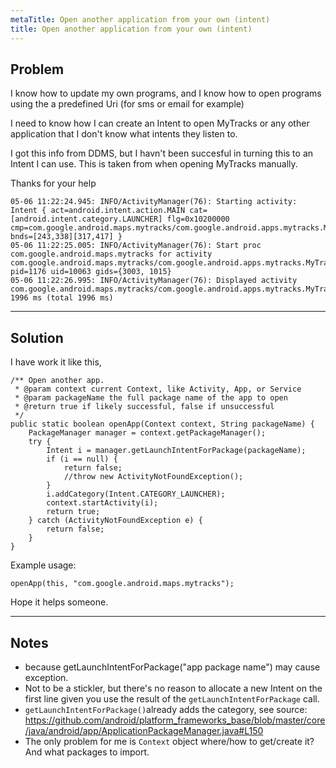 ```yaml
---
metaTitle: Open another application from your own (intent)
title: Open another application from your own (intent)
---
```


## Problem

I know how to update my own programs, and I know how to open programs using the a predefined Uri (for sms or email for example)


I need to know how I can create an Intent to open MyTracks or any other application that I don't know what intents they listen to.


I got this info from DDMS, but I havn't been succesful in turning this to an Intent I can use. This is taken from when opening MyTracks manually.


Thanks for your help



```
05-06 11:22:24.945: INFO/ActivityManager(76): Starting activity: Intent { act=android.intent.action.MAIN cat=[android.intent.category.LAUNCHER] flg=0x10200000 cmp=com.google.android.maps.mytracks/com.google.android.apps.mytracks.MyTracks bnds=[243,338][317,417] }
05-06 11:22:25.005: INFO/ActivityManager(76): Start proc com.google.android.maps.mytracks for activity com.google.android.maps.mytracks/com.google.android.apps.mytracks.MyTracks: pid=1176 uid=10063 gids={3003, 1015}
05-06 11:22:26.995: INFO/ActivityManager(76): Displayed activity com.google.android.maps.mytracks/com.google.android.apps.mytracks.MyTracks: 1996 ms (total 1996 ms)

```


---

## Solution

I have work it like this,



```
/** Open another app.
 * @param context current Context, like Activity, App, or Service
 * @param packageName the full package name of the app to open
 * @return true if likely successful, false if unsuccessful
 */
public static boolean openApp(Context context, String packageName) {
    PackageManager manager = context.getPackageManager();
    try {
        Intent i = manager.getLaunchIntentForPackage(packageName);
        if (i == null) {
            return false;
            //throw new ActivityNotFoundException();
        }
        i.addCategory(Intent.CATEGORY_LAUNCHER);
        context.startActivity(i);
        return true;
    } catch (ActivityNotFoundException e) {
        return false;
    }
}

```

Example usage:



```
openApp(this, "com.google.android.maps.mytracks");

```

Hope it helps someone.



---

## Notes

- because getLaunchIntentForPackage("app package name") may cause exception.
- Not to be a stickler, but there's no reason to allocate a new Intent on the first line given you use the result of the `getLaunchIntentForPackage` call.
- `getLaunchIntentForPackage()`already adds the category, see source: https://github.com/android/platform_frameworks_base/blob/master/core/java/android/app/ApplicationPackageManager.java#L150
- The only problem for me is `Context` object where/how to get/create it?And what packages to import.
